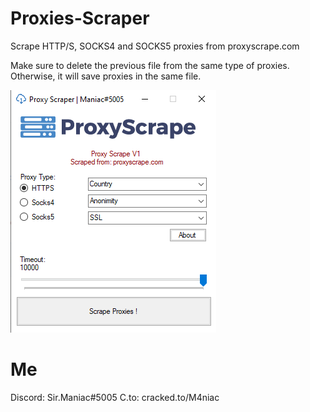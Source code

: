 # Proxies-Scraper
Scrape HTTP/S, SOCKS4 and SOCKS5 proxies from proxyscrape.com

Make sure to delete the previous file from the same type of proxies. Otherwise, it will save proxies in the same file.

![](image/Screenshot_1.png)

# Me
Discord: Sir.Maniac#5005
C.to: cracked.to/M4niac
